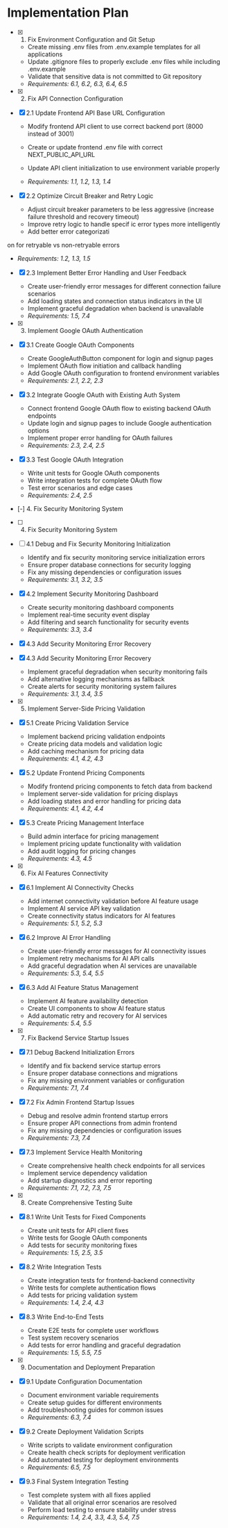 # Implementation Plan

- [x] 1. Fix Environment Configuration and Git Setup













































  - Create missing .env files from .env.example templates for all applications
  - Update .gitignore files to properly exclude .env files while including .env.example
  - Validate that sensitive data is not committed to Git repository
  - _Requirements: 6.1, 6.2, 6.3, 6.4, 6.5_







- [x] 2. Fix API Connection Configuration














- [x] 2.1 Update Frontend API Base URL Configuration






  - Modify frontend API client to use correct backend port (8000 instead of 3001)
  - Create or update frontend .env file with correct NEXT_PUBLIC_API_URL

  - Update API client initialization to use environment variable properly
  - _Requirements: 1.1, 1.2, 1.3, 1.4_





- [x] 2.2 Optimize Circuit Breaker and Retry Logic





  - Adjust circuit breaker parameters to be less aggressive (increase failure threshold and recovery timeout)
  - Improve retry logic to handle specif
ic error types more intelligently
  - Add better error categorizati


on for retryable vs non-retryable errors
  - _Requirements: 1.2, 1.3, 1.5_



- [x] 2.3 Implement Better Error Handling and User Feedback





  - Create user-friendly error messages for different connection failure scenarios
  - Add loading states and connection status indicators in the UI
  - Implement graceful degradation when backend is unavailable
  - _Requirements: 1.5, 7.4_

- [x] 3. Implement Google OAuth Authentication











- [x] 3.1 Create Google OAuth Components



  - Create GoogleAuthButton component for login and signup pages
  - Implement OAuth flow initiation and callback handling
  - Add Google OAuth configuration to frontend environment variables
  - _Requirements: 2.1, 2.2, 2.3_

- [x] 3.2 Integrate Google OAuth with Existing Auth System


  - Connect frontend Google OAuth flow to existing backend OAuth endpoints
  - Update login and signup pages to include Google authentication options
  - Implement proper error handling for OAuth failures
  - _Requirements: 2.3, 2.4, 2.5_

- [x] 3.3 Test Google OAuth Integration

















  - Write unit tests for Google OAuth components
  - Write integration tests for complete OAuth flow
  - Test error scenarios and edge cases
  - _Requirements: 2.4, 2.5_


- [-] 4. Fix Security Monitoring System



























- [ ] 4. Fix Security Monitoring System


- [ ] 4.1 Debug and Fix Security Monitoring Initialization





  - Identify and fix security monitoring service initialization errors
  - Ensure proper database connections for security logging
  - Fix any missing dependencies or configuration issues
  - _Requirements: 3.1, 3.2, 3.5_

- [x] 4.2 Implement Security Monitoring Dashboard




  - Create security monitoring dashboard components
  - Implement real-time security event display
  - Add filtering and search functionality for security events
  - _Requirements: 3.3, 3.4_



- [x] 4.3 Add Security Monitoring Error Recovery





- [x] 4.3 Add Security Monitoring Error Recovery




  - Implement graceful degradation when security monitoring fails
  - Add alternative logging mechanisms as fallback
  - Create alerts for security monitoring system failures
  - _Requirements: 3.1, 3.4, 3.5_

- [x] 5. Implement Server-Side Pricing Validation





- [x] 5.1 Create Pricing Validation Service


  - Implement backend pricing validation endpoints
  - Create pricing data models and validation logic
  - Add caching mechanism for pricing data
  - _Requirements: 4.1, 4.2, 4.3_

- [x] 5.2 Update Frontend Pricing Components


  - Modify frontend pricing components to fetch data from backend
  - Implement server-side validation for pricing displays
  - Add loading states and error handling for pricing data
  - _Requirements: 4.1, 4.2, 4.4_

- [x] 5.3 Create Pricing Management Interface


  - Build admin interface for pricing management
  - Implement pricing update functionality with validation
  - Add audit logging for pricing changes
  - _Requirements: 4.3, 4.5_

- [x] 6. Fix AI Features Connectivity





- [x] 6.1 Implement AI Connectivity Checks


  - Add internet connectivity validation before AI feature usage
  - Implement AI service API key validation
  - Create connectivity status indicators for AI features
  - _Requirements: 5.1, 5.2, 5.3_

- [x] 6.2 Improve AI Error Handling


  - Create user-friendly error messages for AI connectivity issues
  - Implement retry mechanisms for AI API calls
  - Add graceful degradation when AI services are unavailable
  - _Requirements: 5.3, 5.4, 5.5_

- [x] 6.3 Add AI Feature Status Management


  - Implement AI feature availability detection
  - Create UI components to show AI feature status
  - Add automatic retry and recovery for AI services
  - _Requirements: 5.4, 5.5_

- [x] 7. Fix Backend Service Startup Issues




















- [x] 7.1 Debug Backend Initialization Errors




  - Identify and fix backend service startup errors
  - Ensure proper database connections and migrations
  - Fix any missing environment variables or configuration
  - _Requirements: 7.1, 7.4_

- [x] 7.2 Fix Admin Frontend Startup Issues



  - Debug and resolve admin frontend startup errors
  - Ensure proper API connections from admin frontend
  - Fix any missing dependencies or configuration issues
  - _Requirements: 7.3, 7.4_

- [x] 7.3 Implement Service Health Monitoring



  - Create comprehensive health check endpoints for all services
  - Implement service dependency validation
  - Add startup diagnostics and error reporting
  - _Requirements: 7.1, 7.2, 7.3, 7.5_

- [x] 8. Create Comprehensive Testing Suite










- [x] 8.1 Write Unit Tests for Fixed Components


  - Create unit tests for API client fixes
  - Write tests for Google OAuth components
  - Add tests for security monitoring fixes
  - _Requirements: 1.5, 2.5, 3.5_

- [x] 8.2 Write Integration Tests


  - Create integration tests for frontend-backend connectivity
  - Write tests for complete authentication flows
  - Add tests for pricing validation system
  - _Requirements: 1.4, 2.4, 4.3_

- [x] 8.3 Write End-to-End Tests


  - Create E2E tests for complete user workflows
  - Test system recovery scenarios
  - Add tests for error handling and graceful degradation
  - _Requirements: 1.5, 5.5, 7.5_

- [x] 9. Documentation and Deployment Preparation



- [x] 9.1 Update Configuration Documentation


  - Document environment variable requirements
  - Create setup guides for different environments
  - Add troubleshooting guides for common issues
  - _Requirements: 6.3, 7.4_

- [x] 9.2 Create Deployment Validation Scripts


  - Write scripts to validate environment configuration
  - Create health check scripts for deployment verification
  - Add automated testing for deployment environments
  - _Requirements: 6.5, 7.5_

- [x] 9.3 Final System Integration Testing



  - Test complete system with all fixes applied
  - Validate that all original error scenarios are resolved
  - Perform load testing to ensure stability under stress
  - _Requirements: 1.4, 2.4, 3.3, 4.3, 5.4, 7.5_